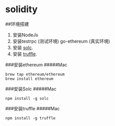 # solidity

##环境搭建

1. 安装NodeJs
2. 安装testrpc (测试环境)  go-ethereum (真实环境)
3. 安装 [solc](http://solidity.readthedocs.io/en/latest/installing-solidity.html).
4. 安装 [truffle](https://github.com/trufflesuite/truffle).

###安装ethereum
#####Mac

	brew tap ethereum/ethereum
	brew install ethereum
	
###安装Solc
#####Mac
	
	npm install -g solc
	
	

###安装truffle
#####Mac
	
	npm install -g truffle